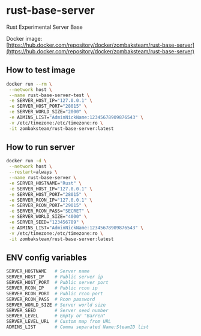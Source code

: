 # rust-base-server

Rust Experimental Server Base

Docker image: [https://hub.docker.com/repository/docker/zombaksteam/rust-base-server](https://hub.docker.com/repository/docker/zombaksteam/rust-base-server)

## How to test image

```bash
docker run --rm \
 --network host \
 --name rust-base-server-test \
 -e SERVER_HOST_IP="127.0.0.1" \
 -e SERVER_HOST_PORT="28015" \
 -e SERVER_WORLD_SIZE="2000" \
 -e ADMINS_LIST="AdminNickName:12345678909876543" \
 -v /etc/timezone:/etc/timezone:ro \
 -it zombaksteam/rust-base-server:latest
```

## How to run server

```bash
docker run -d \
 --network host \
 --restart=always \
 --name rust-base-server \
 -e SERVER_HOSTNAME="Rust" \
 -e SERVER_HOST_IP="127.0.0.1" \
 -e SERVER_HOST_PORT="28015" \
 -e SERVER_RCON_IP="127.0.0.1" \
 -e SERVER_RCON_PORT="29015" \
 -e SERVER_RCON_PASS="SECRET" \
 -e SERVER_WORLD_SIZE="4000" \
 -e SERVER_SEED="123456789" \
 -e ADMINS_LIST="AdminNickName:12345678909876543" \
 -v /etc/timezone:/etc/timezone:ro \
 -it zombaksteam/rust-base-server:latest
```

## ENV config variables

```bash
SERVER_HOSTNAME   # Server name
SERVER_HOST_IP    # Public server ip
SERVER_HOST_PORT  # Public server port
SERVER_RCON_IP    # Public rcon ip
SERVER_RCON_PORT  # Public rcon port
SERVER_RCON_PASS  # Rcon password
SERVER_WORLD_SIZE # Server world size
SERVER_SEED       # Server seed number
SERVER_LEVEL      # Empty or "Barren"
SERVER_LEVEL_URL  # Custom map from URL
ADMINS_LIST       # Comma separated Name:SteamID list
```

